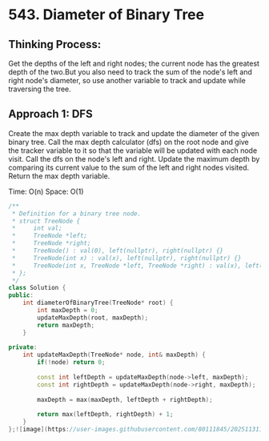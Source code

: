 # 543. Diameter of Binary Tree

## Thinking Process:


Get the depths of the left and right nodes; the current node has the greatest depth of the two.But you also need to track the sum of the node's left and right node's diameter, so use another variable to track and update while traversing the tree.


## Approach 1: DFS


Create the max depth variable to track and update the diameter of the given binary tree.
Call the max depth calculator (dfs) on the root node and give the tracker variable to it so that the variable will be updated with each node visit.
Call the dfs on the node's left and right.
Update the maximum depth by comparing its current value to the sum of the left and right nodes visited.
Return the max depth variable.



Time: O(n)
Space: O(1)

```cpp
/**
 * Definition for a binary tree node.
 * struct TreeNode {
 *     int val;
 *     TreeNode *left;
 *     TreeNode *right;
 *     TreeNode() : val(0), left(nullptr), right(nullptr) {}
 *     TreeNode(int x) : val(x), left(nullptr), right(nullptr) {}
 *     TreeNode(int x, TreeNode *left, TreeNode *right) : val(x), left(left), right(right) {}
 * };
 */
class Solution {
public:
    int diameterOfBinaryTree(TreeNode* root) {
        int maxDepth = 0;
        updateMaxDepth(root, maxDepth);
        return maxDepth;
    }
    
private: 
    int updateMaxDepth(TreeNode* node, int& maxDepth) {
        if(!node) return 0;
        
        const int leftDepth = updateMaxDepth(node->left, maxDepth);
        const int rightDepth = updateMaxDepth(node->right, maxDepth);
        
        maxDepth = max(maxDepth, leftDepth + rightDepth);
        
        return max(leftDepth, rightDepth) + 1;
    }
};![image](https://user-images.githubusercontent.com/80111845/202511311-227a7268-0952-4485-9d8b-19d1b1dfee49.png)

```
